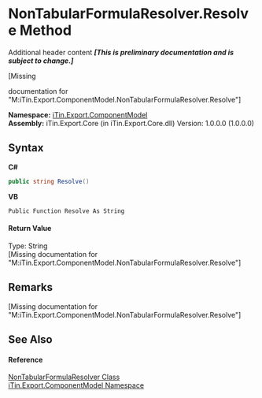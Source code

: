 # NonTabularFormulaResolver.Resolve Method 
Additional header content _**\[This is preliminary documentation and is subject to change.\]**_

\[Missing <summary> documentation for "M:iTin.Export.ComponentModel.NonTabularFormulaResolver.Resolve"\]

**Namespace:**&nbsp;<a href="55171ca4-890c-0ab2-e812-efe82bc0b686">iTin.Export.ComponentModel</a><br />**Assembly:**&nbsp;iTin.Export.Core (in iTin.Export.Core.dll) Version: 1.0.0.0 (1.0.0.0)

## Syntax

**C#**<br />
``` C#
public string Resolve()
```

**VB**<br />
``` VB
Public Function Resolve As String
```


#### Return Value
Type: String<br />\[Missing <returns> documentation for "M:iTin.Export.ComponentModel.NonTabularFormulaResolver.Resolve"\]

## Remarks
\[Missing <remarks> documentation for "M:iTin.Export.ComponentModel.NonTabularFormulaResolver.Resolve"\]

## See Also


#### Reference
<a href="d1f02044-b0f1-88f4-5fe7-a1385d4412b8">NonTabularFormulaResolver Class</a><br /><a href="55171ca4-890c-0ab2-e812-efe82bc0b686">iTin.Export.ComponentModel Namespace</a><br />